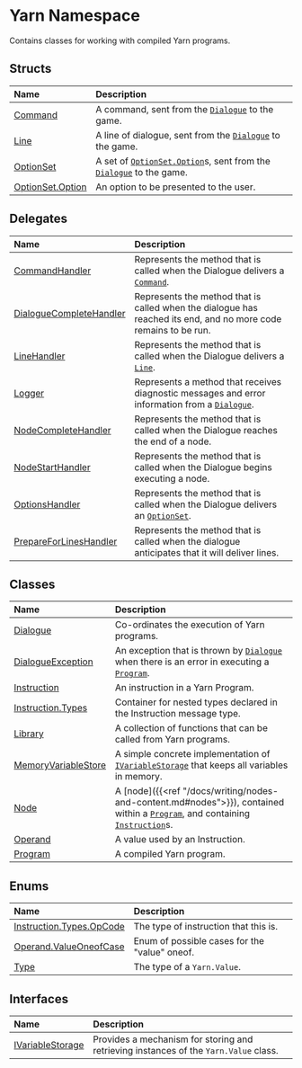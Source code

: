 # Yarn Namespace
Contains classes for working with compiled Yarn programs.
## Structs
|Name|Description|
|:---|:---|
|[Command](/api/csharp/yarn/command.md)| A command, sent from the [`Dialogue`](/api/csharp/yarn/dialogue.md) to the game. |
|[Line](/api/csharp/yarn/line.md)| A line of dialogue, sent from the [`Dialogue`](/api/csharp/yarn/dialogue.md) to the game. |
|[OptionSet](/api/csharp/yarn/optionset.md)| A set of [`OptionSet.Option`](/api/csharp/yarn/optionset.option.md)s, sent from the [`Dialogue`](/api/csharp/yarn/dialogue.md) to the game. |
|[OptionSet.Option](/api/csharp/yarn/optionset.option.md)| An option to be presented to the user. |
## Delegates
|Name|Description|
|:---|:---|
|[CommandHandler](/api/csharp/yarn/commandhandler.md)| Represents the method that is called when the Dialogue delivers a [`Command`](/api/csharp/yarn/command.md). |
|[DialogueCompleteHandler](/api/csharp/yarn/dialoguecompletehandler.md)| Represents the method that is called when the dialogue has reached its end, and no more code remains to be run. |
|[LineHandler](/api/csharp/yarn/linehandler.md)| Represents the method that is called when the Dialogue delivers a [`Line`](/api/csharp/yarn/line.md). |
|[Logger](/api/csharp/yarn/logger.md)| Represents a method that receives diagnostic messages and error information from a [`Dialogue`](/api/csharp/yarn/dialogue.md). |
|[NodeCompleteHandler](/api/csharp/yarn/nodecompletehandler.md)| Represents the method that is called when the Dialogue reaches the end of a node. |
|[NodeStartHandler](/api/csharp/yarn/nodestarthandler.md)| Represents the method that is called when the Dialogue begins executing a node. |
|[OptionsHandler](/api/csharp/yarn/optionshandler.md)| Represents the method that is called when the Dialogue delivers an [`OptionSet`](/api/csharp/yarn/optionset.md). |
|[PrepareForLinesHandler](/api/csharp/yarn/prepareforlineshandler.md)| Represents the method that is called when the dialogue anticipates that it will deliver lines. |
## Classes
|Name|Description|
|:---|:---|
|[Dialogue](/api/csharp/yarn/dialogue.md)| Co-ordinates the execution of Yarn programs. |
|[DialogueException](/api/csharp/yarn/dialogueexception.md)| An exception that is thrown by [`Dialogue`](/api/csharp/yarn/dialogue.md) when there is an error in executing a [`Program`](/api/csharp/yarn/program.md). |
|[Instruction](/api/csharp/yarn/instruction.md)| An instruction in a Yarn Program. |
|[Instruction.Types](/api/csharp/yarn/instruction.types.md)|Container for nested types declared in the Instruction message type.|
|[Library](/api/csharp/yarn/library.md)| A collection of functions that can be called from Yarn programs. |
|[MemoryVariableStore](/api/csharp/yarn/memoryvariablestore.md)| A simple concrete implementation of [`IVariableStorage`](/api/csharp/yarn/ivariablestorage.md) that keeps all variables in memory. |
|[Node](/api/csharp/yarn/node.md)| A [node]({{<ref "/docs/writing/nodes-and-content.md#nodes">}}), contained within a [`Program`](/api/csharp/yarn/program.md), and containing [`Instruction`](/api/csharp/yarn/instruction.md)s. |
|[Operand](/api/csharp/yarn/operand.md)| A value used by an Instruction. |
|[Program](/api/csharp/yarn/program.md)| A compiled Yarn program. |
## Enums
|Name|Description|
|:---|:---|
|[Instruction.Types.OpCode](/api/csharp/yarn/instruction.types.opcode.md)| The type of instruction that this is. |
|[Operand.ValueOneofCase](/api/csharp/yarn/operand.valueoneofcase.md)|Enum of possible cases for the "value" oneof.|
|[Type](/api/csharp/yarn/type.md)| The type of a `Yarn.Value`. |
## Interfaces
|Name|Description|
|:---|:---|
|[IVariableStorage](/api/csharp/yarn/ivariablestorage.md)|Provides a mechanism for storing and retrieving instances of the `Yarn.Value` class.|
